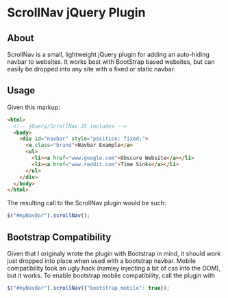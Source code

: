 ScrollNav jQuery Plugin
=======================

About
-----

ScrollNav is a small, lightweight jQuery plugin 
for adding an auto-hiding navbar to websites. It 
works best with BootStrap based websites, but can
easily be dropped into any site with a fixed or 
static navbar.  

Usage
------
Given this markup:
```html
<html>
  <!-- jQuery/ScrollNav JS includes -->
  <body>
    <div id="navbar" style="position: fixed;">
      <a class="brand">Navbar Example</a>
      <ul>
        <li><a href="www.google.com">Obscure Website</a></li>
        <li><a href="www.reddit.com">Time Sinks</a></li>
      </ul>
    </div>
  </body>
</html>
```

The resulting call to the ScrollNav plugin would be such:
```javascript
$("#myNavBar").scrollNav();
```

Bootstrap Compatibility
-----------------------
Given that I originaly wrote the plugin with Bootstrap in mind, it 
should work just dropped into place when used with a bootstrap navbar.
Mobile compatibility took an ugly hack (namley injecting a bit of
css into the DOM), but it works. 
To enable bootstrap mobile compatibility, call the plugin with

```javascript
$("#myNavBar").scrollNav({"bootstrap_mobile": true});
```

